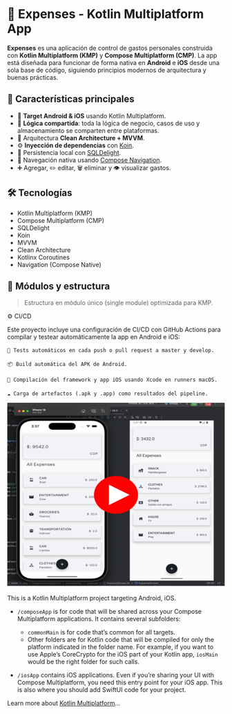 # 💸 Expenses - Kotlin Multiplatform App

**Expenses** es una aplicación de control de gastos personales construida con **Kotlin Multiplatform (KMP)** y **Compose Multiplatform (CMP)**. La app está diseñada para funcionar de forma nativa en **Android** e **iOS** desde una sola base de código, siguiendo principios modernos de arquitectura y buenas prácticas.

## 🚀 Características principales

- 📱 **Target Android & iOS** usando Kotlin Multiplatform.
- 🔄 **Lógica compartida**: toda la lógica de negocio, casos de uso y almacenamiento se comparten entre plataformas.
- 🧱 Arquitectura **Clean Architecture + MVVM**.
- ⚙️ **Inyección de dependencias** con [Koin](https://insert-koin.io/).
- 💾 Persistencia local con [SQLDelight](https://cashapp.github.io/sqldelight/).
- 🧭 Navegación nativa usando [Compose Navigation](https://developer.android.com/jetpack/compose/navigation).
- ➕ Agregar, ✏️ editar, 🗑️ eliminar y 👁️ visualizar gastos.

## 🛠️ Tecnologías

- Kotlin Multiplatform (KMP)
- Compose Multiplatform (CMP)
- SQLDelight
- Koin
- MVVM
- Clean Architecture
- Kotlinx Coroutines
- Navigation (Compose Native)

## 🧩 Módulos y estructura

> Estructura en módulo único (single module) optimizada para KMP.

⚙️ CI/CD

Este proyecto incluye una configuración de CI/CD con GitHub Actions para compilar y testear automáticamente la app en Android e iOS:

    🧪 Tests automáticos en cada push o pull request a master y develop.

    📦 Build automática del APK de Android.

    🍏 Compilación del framework y app iOS usando Xcode en runners macOS.

    ☁️ Carga de artefactos (.apk y .app) como resultados del pipeline.

<a href="https://www.youtube.com/watch?v=uU6ULXVh77M](https://www.youtube.com/watch?v=6aoqNUxcWb4" target="_blank">
  <img src="https://github.com/JuanSebastian07/kmp-mobile-app/blob/master/Screenshots/android-ios-kmp-ui.png" alt="Descripción del Video" width="640" height="426" />
</a>



This is a Kotlin Multiplatform project targeting Android, iOS.

* `/composeApp` is for code that will be shared across your Compose Multiplatform applications.
  It contains several subfolders:
  - `commonMain` is for code that’s common for all targets.
  - Other folders are for Kotlin code that will be compiled for only the platform indicated in the folder name.
    For example, if you want to use Apple’s CoreCrypto for the iOS part of your Kotlin app,
    `iosMain` would be the right folder for such calls.

* `/iosApp` contains iOS applications. Even if you’re sharing your UI with Compose Multiplatform, 
  you need this entry point for your iOS app. This is also where you should add SwiftUI code for your project.


Learn more about [Kotlin Multiplatform](https://www.jetbrains.com/help/kotlin-multiplatform-dev/get-started.html)…
